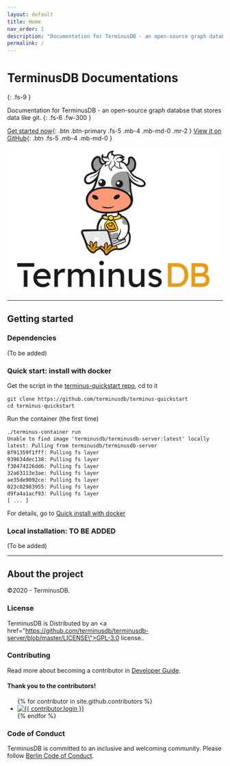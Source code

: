 ```yaml
---
layout: default
title: Home
nav_order: 1
description: "Documentation for TerminusDB - an open-source graph databse that stores data like git."
permalink: /
---
```


# TerminusDB Documentations
{: .fs-9 }

Documentation for TerminusDB - an open-source graph databse that stores data like git.
{: .fs-6 .fw-300 }

[Get started now](#getting-started){: .btn .btn-primary .fs-5 .mb-4 .mb-md-0 .mr-2 } [View it on GitHub](https://github.com/terminusdb/terminusdb-server){: .btn .fs-5 .mb-4 .mb-md-0 }

![Cowduck](/assets/images/cowduck_sitting_logo.png)

---

## Getting started

### Dependencies

(To be added)

### Quick start: install with docker

Get the script in the [terminus-quickstart repo](https://github.com/terminusdb/terminus-quickstart), cd to it

```
git clone https://github.com/terminusdb/terminus-quickstart
cd terminus-quickstart
```

Run the container (the first time)

```
./terminus-container run
Unable to find image 'terminusdb/terminusdb-server:latest' locally
latest: Pulling from terminusdb/terminusdb-server
8f91359f1fff: Pulling fs layer
939634dec138: Pulling fs layer
f30474226dd6: Pulling fs layer
32a63113e3ae: Pulling fs layer
ae35de9092ce: Pulling fs layer
023c02983955: Pulling fs layer
d9fa4a1acf93: Pulling fs layer
[ ... ]
```

For details, go to [Quick install with docker](/docs/getting-started/quick-install/)

### Local installation: TO BE ADDED

(To be added)

---

## About the project

©2020 - TerminusDB.

### License

TerminusDB is Distributed by an <a href=\"https://github.com/terminusdb/terminusdb-server/blob/master/LICENSE\">GPL-3.0 license.</a>.

### Contributing

Read more about becoming a contributor in [Developer Guide](/docs/developer-guide).

#### Thank you to the contributors!

<ul class="list-style-none">
{% for contributor in site.github.contributors %}
  <li class="d-inline-block mr-1">
     <a href="{{ contributor.html_url }}"><img src="{{ contributor.avatar_url }}" width="32" height="32" alt="{{ contributor.login }}"/></a>
  </li>
{% endfor %}
</ul>

### Code of Conduct

TerminusDB is committed to an inclusive and welcoming community. Please follow [Berlin Code of Conduct](https://berlincodeofconduct.org/).
